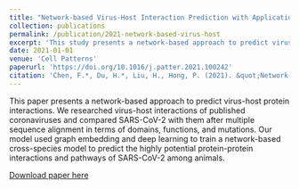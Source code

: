 ```yaml
---
title: "Network-based Virus-Host Interaction Prediction with Application to SARS-CoV-2"
collection: publications
permalink: /publication/2021-network-based-virus-host
excerpt: 'This study presents a network-based approach to predict virus-host protein interactions, with specific application to SARS-CoV-2.'
date: 2021-01-01
venue: 'Cell Patterns'
paperurl: 'https://doi.org/10.1016/j.patter.2021.100242'
citation: 'Chen, F.*, Du, H.*, Liu, H., Hong, P. (2021). &quot;Network-based Virus-Host Interaction Prediction with Application to SARS-CoV-2.&quot; <i>Cell Patterns</i>. DOI: 10.1016/j.patter.2021.100242 (* co-first authors)'
---
```


This paper presents a network-based approach to predict virus-host protein interactions. We researched virus-host interactions of published coronaviruses and compared SARS-CoV-2 with them after multiple sequence alignment in terms of domains, functions, and mutations. Our model used graph embedding and deep learning to train a network-based cross-species model to predict the highly potential protein-protein interactions and pathways of SARS-CoV-2 among animals.

[Download paper here](https://doi.org/10.1016/j.patter.2021.100242) 